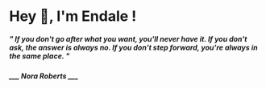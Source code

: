 <h1 title="head"> Hey 👋, I'm Endale !</h1>

**<h5><i>" If you don't go after what you want, you'll never have it. If you don't ask, the answer is always no. If you don't step forward, you're always in the same place. "</i></h5>**

*<b>___ Nora Roberts ___</b>*
